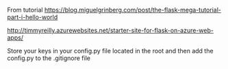 From tutorial https://blog.miguelgrinberg.com/post/the-flask-mega-tutorial-part-i-hello-world

http://timmyreilly.azurewebsites.net/starter-site-for-flask-on-azure-web-apps/

Store your keys in your config.py file located in the root and then add the config.py to the .gitignore file

